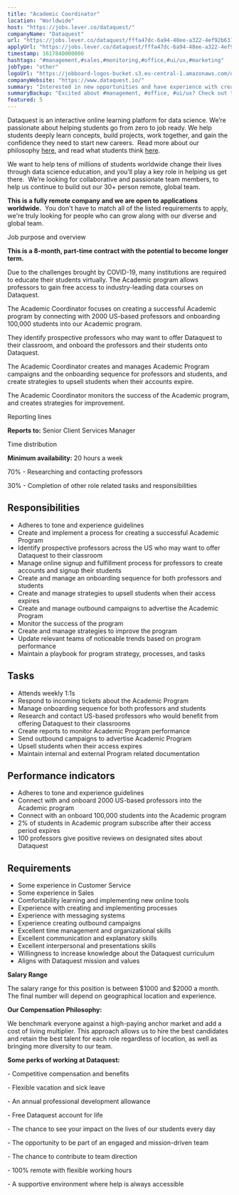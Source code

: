 ```yaml
---
title: "Academic Coordinator"
location: "Worldwide"
host: "https://jobs.lever.co/dataquest/"
companyName: "Dataquest"
url: "https://jobs.lever.co/dataquest/fffa47dc-6a94-48ee-a322-4ef92b63179a"
applyUrl: "https://jobs.lever.co/dataquest/fffa47dc-6a94-48ee-a322-4ef92b63179a/apply"
timestamp: 1617840000000
hashtags: "#management,#sales,#monitoring,#office,#ui/ux,#marketing"
jobType: "other"
logoUrl: "https://jobboard-logos-bucket.s3.eu-central-1.amazonaws.com/dataquest"
companyWebsite: "https://www.dataquest.io/"
summary: "Interested in new opportunities and have experience with creating and implementing processes? Dataquest has a job opening for an academic coordinator."
summaryBackup: "Excited about #management, #office, #ui/ux? Check out this job post!"
featured: 5
---
```


Dataquest is an interactive online learning platform for data science. We’re passionate about helping students go from zero to job ready. We help students deeply learn concepts, build projects, work together, and gain the confidence they need to start new careers.  Read more about our philosophy [here](https://www.dataquest.io/blog/the-perfect-data-science-learning-tool/), and read what students think [here](https://www.switchup.org/bootcamps/dataquest).

We want to help tens of millions of students worldwide change their lives through data science education, and you’ll play a key role in helping us get there.  We’re looking for collaborative and passionate team members, to help us continue to build out our 30+ person remote, global team.

**This is a fully remote company and we are open to applications worldwide.**  You don't have to match all of the listed requirements to apply, we're truly looking for people who can grow along with our diverse and global team.

Job purpose and overview

**This is a 8-month, part-time contract with the potential to become longer term.**

Due to the challenges brought by COVID-19, many institutions are required to educate their students virtually. The Academic program allows professors to gain free access to industry-leading data courses on Dataquest.

The Academic Coordinator focuses on creating a successful Academic program by connecting with 2000 US-based professors and onboarding 100,000 students into our Academic program.

They identify prospective professors who may want to offer Dataquest to their classroom, and onboard the professors and their students onto Dataquest.

The Academic Coordinator creates and manages Academic Program campaigns and the onboarding sequence for professors and students, and create strategies to upsell students when their accounts expire.

The Academic Coordinator monitors the success of the Academic program, and creates strategies for improvement.

Reporting lines

**Reports to:** Senior Client Services Manager

Time distribution

**Minimum availability:** 20 hours a week

70% - Researching and contacting professors

30% - Completion of other role related tasks and responsibilities

## Responsibilities

*   Adheres to tone and experience guidelines
*   Create and implement a process for creating a successful Academic Program
*   Identify prospective professors across the US who may want to offer Dataquest to their classroom
*   Manage online signup and fulfillment process for professors to create accounts and signup their students
*   Create and manage an onboarding sequence for both professors and students
*   Create and manage strategies to upsell students when their access expires
*   Create and manage outbound campaigns to advertise the Academic Program
*   Monitor the success of the program
*   Create and manage strategies to improve the program
*   Update relevant teams of noticeable trends based on program performance
*   Maintain a playbook for program strategy, processes, and tasks

## Tasks

*   Attends weekly 1:1s
*   Respond to incoming tickets about the Academic Program
*   Manage onboarding sequence for both professors and students
*   Research and contact US-based professors who would benefit from offering Dataquest to their classrooms
*   Create reports to monitor Academic Program performance
*   Send outbound campaigns to advertise Academic Program
*   Upsell students when their access expires
*   Maintain internal and external Program related documentation

## Performance indicators

*   Adheres to tone and experience guidelines
*   Connect with and onboard 2000 US-based professors into the Academic program
*   Connect with an onboard 100,000 students into the Academic program
*   2% of students in Academic program subscribe after their access period expires
*   100 professors give positive reviews on designated sites about Dataquest

## Requirements

*   Some experience in Customer Service
*   Some experience in Sales
*   Comfortability learning and implementing new online tools
*   Experience with creating and implementing processes
*   Experience with messaging systems
*   Experience creating outbound campaigns
*   Excellent time management and organizational skills
*   Excellent communication and explanatory skills
*   Excellent interpersonal and presentations skills
*   Willingness to increase knowledge about the Dataquest curriculum
*   Aligns with Dataquest mission and values

**Salary Range**

The salary range for this position is between $1000 and $2000 a month. The final number will depend on geographical location and experience.

**Our Compensation Philosophy:**

We benchmark everyone against a high-paying anchor market and add a cost of living multiplier. This approach allows us to hire the best candidates and retain the best talent for each role regardless of location, as well as bringing more diversity to our team. 

**Some perks of working at Dataquest:**

\- Competitive compensation and benefits

\- Flexible vacation and sick leave

\- An annual professional development allowance

\- Free Dataquest account for life

\- The chance to see your impact on the lives of our students every day

\- The opportunity to be part of an engaged and mission-driven team

\- The chance to contribute to team direction

\- 100% remote with flexible working hours

\- A supportive environment where help is always accessible
